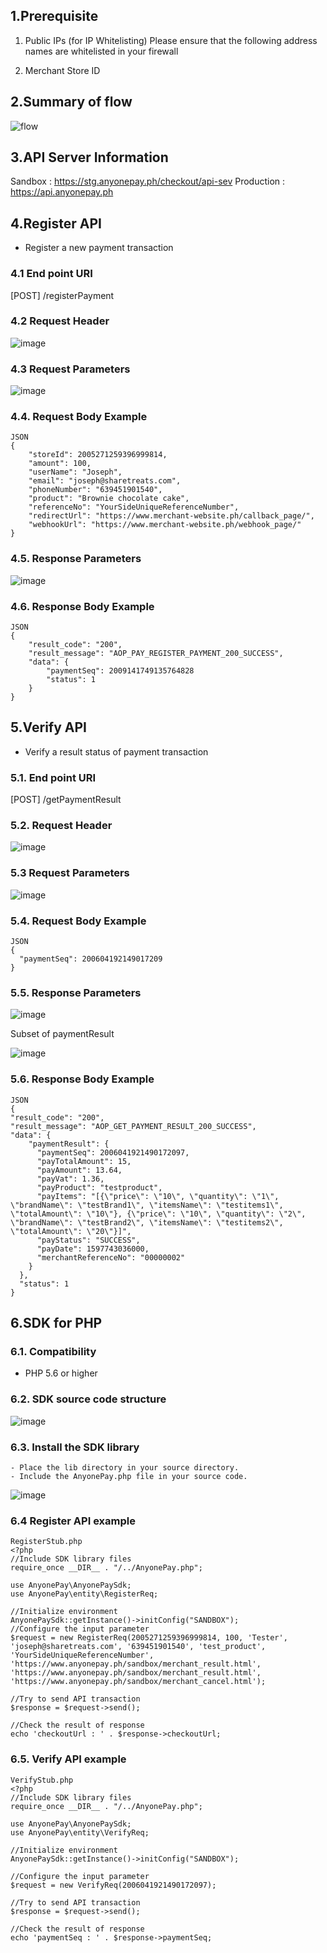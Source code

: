 ## 1.Prerequisite
 1) Public IPs (for IP Whitelisting) 
    Please ensure that the following address names are whitelisted in your firewall

 2) Merchant Store ID

## 2.Summary of flow
![flow](https://user-images.githubusercontent.com/72907629/96084251-bcac8300-0ef9-11eb-951f-bb96589a049c.png)


## 3.API Server Information
Sandbox : https://stg.anyonepay.ph/checkout/api-sev
Production : https://api.anyonepay.ph

## 4.Register API
- Register a new payment transaction

### 4.1 End point URI
[POST] /registerPayment

### 4.2 Request Header
![image](https://user-images.githubusercontent.com/72907629/96085708-262d9100-0efc-11eb-8e7f-5c7e059a1d67.png)

### 4.3 Request Parameters
![image](https://user-images.githubusercontent.com/72907629/96085819-59702000-0efc-11eb-9234-ede673827187.png)

### 4.4. Request Body Example

    JSON
    {
        "storeId": 2005271259396999814,
        "amount": 100,
        "userName": "Joseph",
        "email": "joseph@sharetreats.com",
        "phoneNumber": "639451901540",
        "product": "Brownie chocolate cake",
        "referenceNo": "YourSideUniqueReferenceNumber",
        "redirectUrl": "https://www.merchant-website.ph/callback_page/",
        "webhookUrl": "https://www.merchant-website.ph/webhook_page/"
    }

### 4.5. Response Parameters
![image](https://user-images.githubusercontent.com/72907629/96085985-8e7c7280-0efc-11eb-9c96-752daad95506.png)


### 4.6. Response Body Example

    JSON
    {
        "result_code": "200",
        "result_message": "AOP_PAY_REGISTER_PAYMENT_200_SUCCESS",
        "data": {
            "paymentSeq": 2009141749135764828
            "status": 1
        }
    }

## 5.Verify API
- Verify a result status of payment transaction

### 5.1. End point URI
[POST] /getPaymentResult

### 5.2. Request Header
![image](https://user-images.githubusercontent.com/72907629/96086161-d13e4a80-0efc-11eb-9c99-6d6404d2c3b8.png)

### 5.3 Request Parameters
![image](https://user-images.githubusercontent.com/72907629/96087087-478f7c80-0efe-11eb-9780-3c2a5ad90ad7.png)

### 5.4. Request Body Example
	JSON
	{
	  "paymentSeq": 200604192149017209
	}

### 5.5. Response Parameters
![image](https://user-images.githubusercontent.com/72907629/96087188-70177680-0efe-11eb-9b8f-cc2168e9b4d7.png)

Subset of paymentResult

![image](https://user-images.githubusercontent.com/72907629/96087242-858ca080-0efe-11eb-9d34-e637cbd9b42b.png)

### 5.6. Response Body Example
	JSON
	{
	"result_code": "200",
	"result_message": "AOP_GET_PAYMENT_RESULT_200_SUCCESS",
	"data": {
	    "paymentResult": {
	      "paymentSeq": 2006041921490172097,
	      "payTotalAmount": 15,
	      "payAmount": 13.64,
	      "payVat": 1.36,
	      "payProduct": "testproduct",
	      "payItems": "[{\"price\": \"10\", \"quantity\": \"1\", \"brandName\": \"testBrand1\", \"itemsName\": \"testitems1\", \"totalAmount\": \"10\"}, {\"price\": \"10\", \"quantity\": \"2\", \"brandName\": \"testBrand2\", \"itemsName\": \"testitems2\", \"totalAmount\": \"20\"}]",
	      "payStatus": "SUCCESS",
	      "payDate": 1597743036000,
	      "merchantReferenceNo": "00000002"
	    }
	  },
	  "status": 1
	}

## 6.SDK for PHP
### 6.1. Compatibility
- PHP 5.6 or higher

### 6.2. SDK source code structure
![image](https://user-images.githubusercontent.com/72907629/96087393-be2c7a00-0efe-11eb-90cd-dfb8609d47c8.png)

### 6.3. Install the SDK library
	- Place the lib directory in your source directory.
	- Include the AnyonePay.php file in your source code.
![image](https://user-images.githubusercontent.com/72907629/96087451-d43a3a80-0efe-11eb-891d-2f7e0036f154.png)
	

### 6.4 Register API example
	RegisterStub.php
	<?php
	//Include SDK library files
	require_once __DIR__ . "/../AnyonePay.php";

	use AnyonePay\AnyonePaySdk;
	use AnyonePay\entity\RegisterReq;

	//Initialize environment
	AnyonePaySdk::getInstance()->initConfig("SANDBOX");
	//Configure the input parameter
	$request = new RegisterReq(2005271259396999814, 100, 'Tester', 'joseph@sharetreats.com', '639451901540', 'test_product', 'YourSideUniqueReferenceNumber', 'https://www.anyonepay.ph/sandbox/merchant_result.html', 'https://www.anyonepay.ph/sandbox/merchant_result.html',
	'https://www.anyonepay.ph/sandbox/merchant_cancel.html');

	//Try to send API transaction
	$response = $request->send();

	//Check the result of response
	echo 'checkoutUrl : ' . $response->checkoutUrl;

### 6.5. Verify API example
	VerifyStub.php
	<?php
	//Include SDK library files
	require_once __DIR__ . "/../AnyonePay.php";

	use AnyonePay\AnyonePaySdk;
	use AnyonePay\entity\VerifyReq;

	//Initialize environment
	AnyonePaySdk::getInstance()->initConfig("SANDBOX");

	//Configure the input parameter
	$request = new VerifyReq(2006041921490172097);

	//Try to send API transaction
	$response = $request->send();

	//Check the result of response
	echo 'paymentSeq : ' . $response->paymentSeq;


